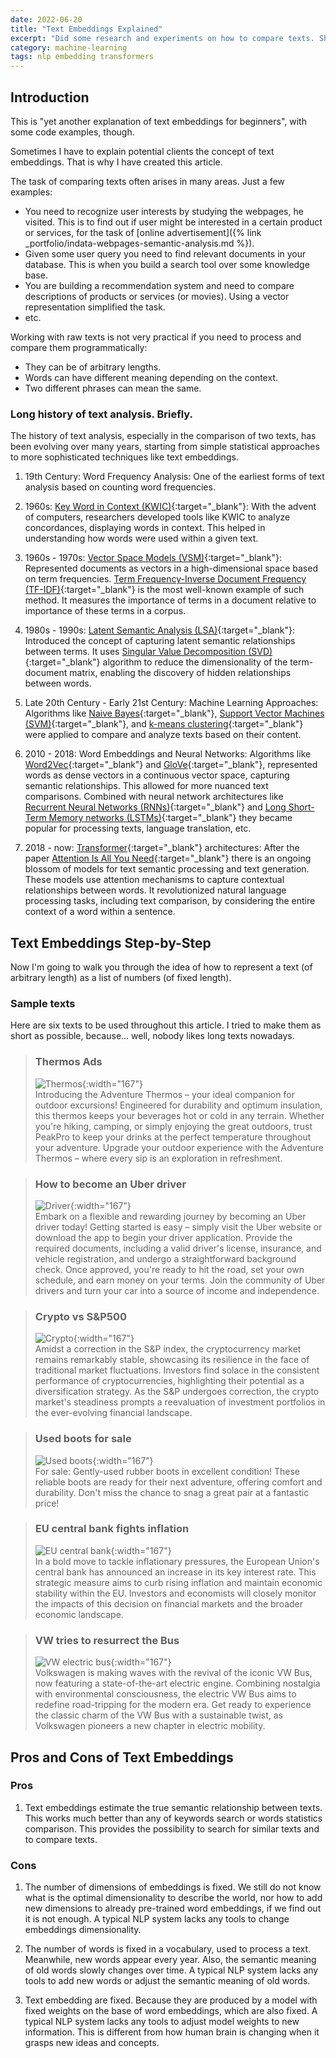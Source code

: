 ```yaml
---
date: 2022-06-20
title: "Text Embeddings Explained"
excerpt: "Did some research and experiments on how to compare texts. Sharing my knowledge here."
category: machine-learning
tags: nlp embedding transformers
---
```


## Introduction

This is "yet another explanation of text embeddings for beginners",
with some code examples, though.

Sometimes I have to explain potential clients the concept of text embeddings.
That is why I have created this article.

The task of comparing texts often arises in many areas. Just a few examples:
- You need to recognize user interests by studying the webpages, he visited.
  This is to find out if user might be interested in a certain product or services,
  for the task of [online advertisement]({% link _portfolio/indata-webpages-semantic-analysis.md %}).
- Given some user query you need to find relevant documents in your database.
  This is when you build a search tool over some knowledge base.
- You are building a recommendation system and need to compare descriptions of products or services (or movies).
  Using a vector representation simplified the task.
- etc.
  

Working with raw texts is not very practical if you need to process and compare them programmatically:
- They can be of arbitrary lengths.
- Words can have different meaning depending on the context.
- Two different phrases can mean the same.

### Long history of text analysis. Briefly.

The history of text analysis, especially in the comparison of two texts,
has been evolving over many years, starting from simple statistical approaches
to more sophisticated techniques like text embeddings.

1. 19th Century: Word Frequency Analysis:
   One of the earliest forms of text analysis based on counting word frequencies.

2. 1960s: [Key Word in Context (KWIC)](https://en.wikipedia.org/wiki/Key_Word_in_Context){:target="_blank"}:
   With the advent of computers, researchers developed tools like KWIC to analyze concordances,
   displaying words in context. This helped in understanding how words were used within a given text.
   
3. 1960s - 1970s: [Vector Space Models (VSM)](http://mlwiki.org/index.php/Vector_Space_Models){:target="_blank"}:
   Represented documents as vectors in a high-dimensional space based on term frequencies.
   [Term Frequency-Inverse Document Frequency (TF-IDF)](http://mlwiki.org/index.php/TF-IDF){:target="_blank"}
   is the most well-known example of such method.
   It measures the importance of terms in a document relative to importance of these terms in a corpus.

4. 1980s - 1990s: [Latent Semantic Analysis (LSA)](http://mlwiki.org/index.php/Latent_Semantic_Analysis){:target="_blank"}:
   Introduced the concept of capturing latent semantic relationships between terms.
   It uses [Singular Value Decomposition (SVD)](https://en.wikipedia.org/wiki/Singular_value_decomposition){:target="_blank"}
   algorithm to reduce the dimensionality of the term-document matrix,
   enabling the discovery of hidden relationships between words.
   
5. Late 20th Century - Early 21st Century: Machine Learning Approaches:
   Algorithms like [Naive Bayes](https://en.wikipedia.org/wiki/Naive_Bayes_classifier){:target="_blank"},
   [Support Vector Machines (SVM)](http://mlwiki.org/index.php/Support_Vector_Machines){:target="_blank"},
   and [k-means clustering](http://mlwiki.org/index.php/K-Means){:target="_blank"} were applied
   to compare and analyze texts based on their content.

6. 2010 - 2018: Word Embeddings and Neural Networks:
   Algorithms like [Word2Vec](https://en.wikipedia.org/wiki/Word2vec){:target="_blank"}
   and [GloVe](https://en.wikipedia.org/wiki/GloVe){:target="_blank"},
   represented words as dense vectors in a continuous vector space, capturing semantic relationships.
   This allowed for more nuanced text comparisons.
   Combined with neural network architectures like
   [Recurrent Neural Networks (RNNs)](https://en.wikipedia.org/wiki/Recurrent_neural_network){:target="_blank"}
   and [Long Short-Term Memory networks (LSTMs)](https://en.wikipedia.org/wiki/Long_short-term_memory){:target="_blank"}
   they became popular for processing texts, language translation, etc.
   
7. 2018 - now: [Transformer](https://en.wikipedia.org/wiki/Transformer_(machine_learning_model)){:target="_blank"} architectures:
   After the paper [Attention Is All You Need](https://arxiv.org/abs/1706.03762){:target="_blank"}
   there is an ongoing blossom of models for text semantic processing and text generation.
   These models use attention mechanisms to capture contextual relationships between words.
   It revolutionized natural language processing tasks, including text comparison,
   by considering the entire context of a word within a sentence.

## Text Embeddings Step-by-Step

Now I'm going to walk you through the idea of how to represent a text (of arbitrary length)
as a list of numbers (of fixed length).

### Sample texts

Here are six texts to be used throughout this article. I tried to make them as short as possible, because... well,
nobody likes long texts nowadays.

> ### Thermos Ads
> ![Thermos](/assets/img/text-embed-thermos.jpg){:width="167"}
> <br/>
> Introducing the Adventure Thermos – your ideal companion for outdoor excursions!
> Engineered for durability and optimum insulation, this thermos keeps your beverages hot or cold in any terrain.
> Whether you're hiking, camping, or simply enjoying the great outdoors,
> trust PeakPro to keep your drinks at the perfect temperature throughout your adventure.
> Upgrade your outdoor experience with the Adventure Thermos – where every sip is an exploration in refreshment.

> ### How to become an Uber driver
> ![Driver](/assets/img/text-embed-driver.jpg){:width="167"}
> <br/>
> Embark on a flexible and rewarding journey by becoming an Uber driver today!
> Getting started is easy – simply visit the Uber website or download the app to begin your driver application.
> Provide the required documents, including a valid driver's license, insurance, and vehicle registration,
> and undergo a straightforward background check.
> Once approved, you're ready to hit the road, set your own schedule, and earn money on your terms.
> Join the community of Uber drivers and turn your car into a source of income and independence.

> ### Crypto vs S&P500
> ![Crypto](/assets/img/text-embed-crypto.jpg){:width="167"}
> <br/>
> Amidst a correction in the S&P index, the cryptocurrency market remains remarkably stable,
> showcasing its resilience in the face of traditional market fluctuations.
> Investors find solace in the consistent performance of cryptocurrencies,
> highlighting their potential as a diversification strategy.
> As the S&P undergoes correction, the crypto market's steadiness prompts a reevaluation of
> investment portfolios in the ever-evolving financial landscape.

> ### Used boots for sale
> ![Used boots](/assets/img/text-embed-shoes.jpg){:width="167"}
> <br/>
> For sale: Gently-used rubber boots in excellent condition!
> These reliable boots are ready for their next adventure, offering comfort and durability.
> Don't miss the chance to snag a great pair at a fantastic price!

> ### EU central bank fights inflation
> ![EU central bank](/assets/img/text-embed-ecb.jpg){:width="167"}
> <br/>
> In a bold move to tackle inflationary pressures, the European Union's central bank has announced
> an increase in its key interest rate.
> This strategic measure aims to curb rising inflation and maintain economic stability within the EU.
> Investors and economists will closely monitor the impacts of this decision on financial markets
> and the broader economic landscape.

> ### VW tries to resurrect the Bus
> ![VW electric bus](/assets/img/text-embed-vw-bus.jpg){:width="167"}
> <br/>
> Volkswagen is making waves with the revival of the iconic VW Bus, now featuring a state-of-the-art electric engine.
> Combining nostalgia with environmental consciousness,
> the electric VW Bus aims to redefine road-tripping for the modern era.
> Get ready to experience the classic charm of the VW Bus with a sustainable twist,
> as Volkswagen pioneers a new chapter in electric mobility.

## Pros and Cons of Text Embeddings

### Pros

1. Text embeddings estimate the true semantic relationship between texts.
   This works much better than any of keywords search or words statistics comparison.
   This provides the possibility to search for similar texts and to compare texts.

### Cons

1. The number of dimensions of embeddings is fixed.
   We still do not know what is the optimal dimensionality to describe the world,
   nor how to add new dimensions to already pre-trained word embeddings, if we find out it is not enough.
   A typical NLP system lacks any tools to change embeddings dimensionality.

2. The number of words is fixed in a vocabulary, used to process a text.
   Meanwhile, new words appear every year.
   Also, the semantic meaning of old words slowly changes over time.
   A typical NLP system lacks any tools to add new words or adjust the semantic meaning of old words.

3. Text embedding are fixed.
   Because they are produced by a model with fixed weights on the base of word embeddings, which are also fixed.
   A typical NLP system lacks any tools to adjust model weights to new information.
   This is different from how human brain is changing when it grasps new ideas and concepts.
